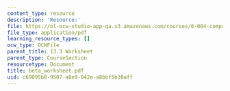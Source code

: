 ```yaml
---
content_type: resource
description: 'Resource:'
file: https://ol-ocw-studio-app-qa.s3.amazonaws.com/courses/6-004-computation-structures-spring-2017/c69095b89507a8e9042ea8bbf5b30aff_beta_worksheet.pdf
file_type: application/pdf
learning_resource_types: []
ocw_type: OCWFile
parent_title: 13.3 Worksheet
parent_type: CourseSection
resourcetype: Document
title: beta_worksheet.pdf
uid: c69095b8-9507-a8e9-042e-a8bbf5b30aff
---
```

